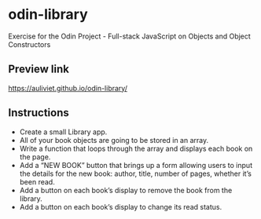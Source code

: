 # odin-library
Exercise for the Odin Project - Full-stack JavaScript on Objects and Object Constructors

## Preview link
https://auliviet.github.io/odin-library/

## Instructions
- Create a small Library app.
- All of your book objects are going to be stored in an array.
- Write a function that loops through the array and displays each book on the page.
- Add a “NEW BOOK” button that brings up a form allowing users to input the details for the new book: author, title, number of pages, whether it’s been read.
- Add a button on each book’s display to remove the book from the library.
- Add a button on each book’s display to change its read status.
